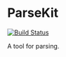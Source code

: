 # ParseKit

[![Build Status](https://travis-ci.org/izaakschroeder/parsekit.svg?branch=master)](https://travis-ci.org/izaakschroeder/parsekit)

A tool for parsing.
